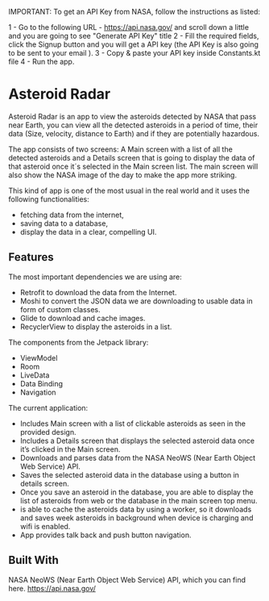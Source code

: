 IMPORTANT:
To get an API Key from NASA, follow the instructions as listed:

1 - Go to the following URL - https://api.nasa.gov/ and scroll down a little and you are going to see "Generate API Key" title
2 - Fill the required fields, click the Signup button and you will get a API key (the API Key is also going to be sent to your email ).
3 - Copy & paste your API key inside Constants.kt file
4 - Run the app.


# Asteroid Radar

Asteroid Radar is an app to view the asteroids detected by NASA that pass near Earth, you can view all the detected asteroids in a period of time, their data (Size, velocity, distance to Earth) and if they are potentially hazardous.

The app consists of two screens: A Main screen with a list of all the detected asteroids and a Details screen that is going to display the data of that asteroid once it´s selected in the Main screen list. The main screen will also show the NASA image of the day to make the app more striking.

This kind of app is one of the most usual in the real world and it uses the following functionalities:
- fetching data from the internet,
- saving data to a database,
- display the data in a clear, compelling UI.

## Features

The most important dependencies we are using are:
- Retrofit to download the data from the Internet.
- Moshi to convert the JSON data we are downloading to usable data in form of custom classes.
- Glide to download and cache images.
- RecyclerView to display the asteroids in a list.

The components from the Jetpack library:
- ViewModel
- Room
- LiveData
- Data Binding
- Navigation

The current application:
- Includes Main screen with a list of clickable asteroids as seen in the provided design.
- Includes a Details screen that displays the selected asteroid data once it’s clicked in the Main screen.
- Downloads and parses data from the NASA NeoWS (Near Earth Object Web Service) API.
- Saves the selected asteroid data in the database using a button in details screen.
- Once you save an asteroid in the database, you are able to display the list of asteroids from web or the database in the main screen top menu.
- is able to cache the asteroids data by using a worker, so it downloads and saves week asteroids in background when device is charging and wifi is enabled.
- App provides talk back and push button navigation.


## Built With

NASA NeoWS (Near Earth Object Web Service) API, which you can find here.
https://api.nasa.gov/


